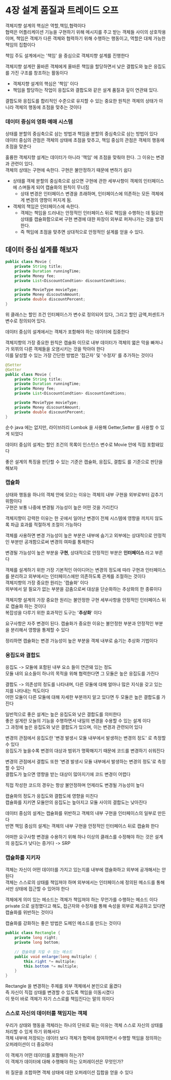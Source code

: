 # 4장 설계 품질과 트레이드 오프
객체지향 설계의 핵심은 역할,책임,협력이다 <br>
협력은 어플리케이션 기능을 구현하기 위해 메시지를 주고 받는 객체들 사이의 상호작용 이며, 책임은 객체가 다른 객체와 협력하기 위해 수행하는 행동이고, 역할은 대체 가능한 책임의 집합이다 <br>

책임 주도 설계에서는 '책임' 을 중심으로 객체지향 설계를 진행한다 <br>

객체지향 설계란 올바른 객체에게 올바른 책임을 할당하면서 낮은 결합도와 높은 응집도를 가진 구조를 창조하는 활동이다 <br>
- 객체지향 설계의 핵심은 '책임' 이다
- 책임을 할당하는 작업이 응집도와 결합도와 같은 설계 품질과 깊이 연관돼 있다.

결합도와 응집도를 합리적인 수준으로 유지할 수 있는 중요한 원칙은 객체의 상태가 아니라 객체의 행동에 초점을 맞추는 것이다 <br>

### 데이터 중심의 영화 예매 시스템
상태를 분할의 중심축으로 삼는 방법과 책임을 분할의 중심축으로 삼는 방법이 있다 <br>
데이터 중심의 관점은 객체의 상태에 초점을 맞추고, 책임 중심의 관점은 객체의 행동에 초점을 맞춘다 <br>

훌륭한 객체지향 설계는 데이터가 아니라 '책임' 에 초점을 맞춰야 한다. 그 이유는 변경과 관련이 있다. <br>
객체의 상태는 구현에 속한다. 구현은 불안정하기 때문에 변하기 쉽다 <br>

- 상태를 객체 분할의 중심축으로 삼으면 구현에 관한 세부사항이 객체의 인터페이스에 스며들게 되어 캡슐화의 원칙이 무너짐
  - 상태 변경은 인터페이스 변경을 초래하며, 인터페이스에 의존하는 모든 객체에게 변경의 영향이 퍼지게 됨.
- 객체의 책임은 인터페이스에 속한다.
  - 객체는 책임을 드러내는 안정적인 인터페이스 뒤로 책임을 수행하는 데 필요한 상태를 캡슐화함으로써 구현 변경에 대한 파장이 외부로 퍼져나가는 것을 방지한다.
  - 즉 책임에 초점을 맞추면 상대적으로 안정적인 설계를 얻을 수 있다.

## 데이터 중심 설계를 해보자
```java
public class Movie {
    private String title;
    private Duration runningTime;
    private Money fee;
    private List<DiscountCondtion> discountCondtions;

    private MovieType movieType;
    private Money discoutnAmount;
    private double discountPercent;
}

```
위 클래스는 할인 조건 인터페이스가 변수로 정의되어 있다, 그리고 할인 금액,퍼센트가 변수로 정의되어 있다. <br>

데이터 중심의 설계에서는 객체가 포함해야 하는 데이터에 집중한다 <br>

객체지향의 가장 중요한 원칙은 캡슐화 이므로 내부 데이터가 객체의 엷은 막을 빠져나가 외뷔의 다른 객체들을 오염시키는 것을 막아야 한다 <br>
이를 달성할 수 있는 가장 간단한 방법은 '접근자' 및 '수정자' 를 추가하는 것이다 <br>

```java
@Setter
@Getter
public class Movie {
    private String title;
    private Duration runningTime;
    private Money fee;
    private List<DiscountCondtion> discountCondtions;

    private MovieType movieType;
    private Money discountAmount;
    private double discountPercent;
}
```

순수 java 에는 없지만, 라이브러리 Lombok 을 사용해 Getter,Setter 를 사용할 수 있게 되었다 <br>

데이터 중심의 설계는 할인 조건의 목록이 인스턴스 변수로 Movie 안에 직접 포함돼있다 <br>

좋은 설계의 특징을 판단할 수 있는 기준은 캡슐화, 응집도, 결합도 를 기준으로 판단을 해보자 <br>

### 캡슐화
상태와 행동을 하나의 객체 안에 모으는 이유는 객체의 내부 구현을 외부로부터 감추기 위함이다 <br>
구현은 보통 나중에 변경될 가능성이 높은 어떤 것을 가리킨다 <br>

객체지향이 강력한 이유는 한 곳에서 일어난 변경이 전체 시스템에 영향을 끼치지 않도록 파급 효과를 적절하게 조절이 가능하다 <br>

객체를 사용하면 변경 가능성이 높은 부분은 내부에 숨기고 외부에는 상대적으로 안정적인 부분만 공개함으로써 변경의 여파를 통제한다 <br>

변경될 가능성이 높은 부분을 **구현**, 상대적으로 안정적인 부분은 **인터페이스** 라고 부른다 <br>

객체를 설계하기 위한 가장 기본적인 아이디어는 변경의 정도에 따라 구현과 인터페이스를 분리하고 외부에서는 인터페이스에만 의존하도록 관계를 조절하는 것이다 <br>
객체지향의 가장 중요한 원리는 '캡슐화' 이다 <br>
외부에서 알 필요가 없는 부분을 감춤으로써 대상을 단순화하는 추상화의 한 종류이다 <br>

객체지향 설계의 가장 중요한 원리는 불안정한 구현 세부사항을 안정적인 인터페이스 뒤로 캡슐화 하는 것이다 <br>
복잡성을 다루기 위한 효과적인 도구는 '**추상화**' 이다 <br>

요구사항은 자주 변경이 된다. 캡슐화가 중요한 이유는 불안정한 부분과 안정적인 부분을 분리해서 영향을 통제할 수 있다 <br>

정리하면 캡슐화는 변경 가능성이 높은 부분을 객체 내부로 숨기는 추상화 기법이다 <br>

### 응집도와 결합도
응집도 -> 모듈에 포함된 내부 요소 들이 연관돼 있는 정도 <br>
모듈 내의 요소들이 하나의 목적을 위해 협력한다면 그 모듈은 높은 응집도를 가진다 <br>

결합도 -> 의존성의 정도를 나타내며, 다른 모듈에 대해 얼마나 많은 지식을 갖고 있는지를 나타내는 척도이다 <br>
어떤 모듈이 다른 모듈에 대해 자세한 부분까지 알고 있다면 두 모듈은 높은 결합도를 가진다 <br>

일반적으로 좋은 설계는 높은 응집도와 낮은 결합도를 의미한다 <br>
좋은 설게란 오늘의 기능을 수행하면서 내일의 변경을 수용할 수 있는 설계 이다 <br>
그 과정에 높은 응집도와 낮은 결합도가 있으며, 이는 변경과 관련되어 있다 <br>

변경의 관점에서 응집도란 '변경 발생시 모듈 내부에서 발생하는 변경의 정도' 로 측정할 수 있다 <br>
응집도가 높을수록 변경의 대상과 범위가 명확해지기 때문에 코드를 변경하기 쉬워진다 <br>

변경의 관점에서 결합도 또한 '변경 발생시 모듈 내부에서 발생하는 변경의 정도'로 측정할 수 있다 <br>
결합도가 높으면 영향을 받는 대상이 많아지기에 코드 변경이 어렵다 <br>

직접 작성한 코드의 경우는 항상 불안정하며 언제라도 변경될 가능성이 높다 <br>

캡슐화의 정도가 응집도와 결합도에 영향을 미친다 <br>
캡슐화를 지키면 모듈안의 응집도는 높아지고 모듈 사이의 결합도는 낮아진다 <br>

데이터 중심의 설계는 캡슐화를 위반하고 객체의 내부 구현을 인터페이스의 일부로 만든다 <br>
반면 책임 중심의 설계는 객체의 내부 구현을 안정적인 인터페이스 뒤로 캡슐화 한다 <br>

어떠한 요구사항 변경을 수용하기 위해 하나 이상의 클래스를 수정해야 하는 것은 설계의 응집도가 낮다는 증거다 -> SRP <br>

### 캡슐화를 지키자
객체는 자신이 어떤 데이터를 가지고 있는지를 내부에 캡슐화하고 외부에 공개해서는 안된다 <br>
객체는 스스로의 상태를 책임져야 하며 외부에서는 인터페이스에 정의된 메소드를 통해서만 상태에 접근할 수 있어야 한다 <br>

객체에게 의미 있는 메소드는 객체가 책임져야 하는 무언가를 수행하는 메소드 이다 <br>
private 으로 설정했다고 해도, 접근자와 수정자를 통해 속성을 외부로 제공하고 있다면 캡슐화를 위반하는 것이다 <br>

캡슐화를 강화하는 좋은 방법은 도메인 메소드를 만드는 것이다 <br>
```java
public class Rectangle {
    private long right;
    private long bottom;
    
    // 캡슐화를 지킬 수 있는 메소드
    public void enlarge(long multiple) {
        this.right *= multiple;
        this.bottom *= multiple;
    }
}

```

Rectangle 을 변경하는 주체를 외부 객체에서 본인으로 옮겼다 <br>
즉 자신이 직접 상태를 변경할 수 있도록 책임을 이동시켰다 <br>
이 뜻이 바로 객체가 자기 스스로를 책임진다는 말의 의미다 <br>


### 스스로 자신의 데이터를 책임지는 객체
우리가 상태와 행동을 객체라는 하나의 단위로 묶는 이유는 객체 스스로 자신의 상태를 처리할 수 있게 하기 위해서다 <br>
객체 내부에 저장되는 데이터 보다 객체가 협력에 참여하면서 수행할 책임을 정의하는 오퍼레이션이 더 중요하다 <br>

이 객체가 어떤 데이터를 포함해야 하는가? <br>
이 객체가 데이터에 대해 수행해야 하는 오퍼레이션은 무엇인가? <br>

위 질문을 조합하면 객체 상태에 대한 오퍼레이션 집합을 얻을 수 있다 <br>







